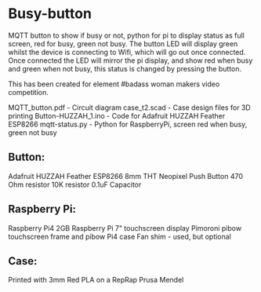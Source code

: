 # Busy-button
MQTT button to show if busy or not, python for pi to display status as full screen, red for busy, green not busy.
The button LED will display green whilst the device is connecting to Wifi, which will go out once connected.
Once connected the LED will mirror the pi display, and show red when busy and green when not busy, this status is changed by pressing the button.

This has been created for element #badass woman makers video competition.

MQTT_button.pdf         - Circuit diagram
case_t2.scad            - Case design files for 3D printing
Button-HUZZAH_1.ino     - Code for Adafruit HUZZAH Feather ESP8266
mqtt-status.py          - Python for RaspberryPi, screen red when busy, green not busy

## Button:
Adafruit HUZZAH Feather ESP8266
8mm THT Neopixel
Push Button
470 Ohm resistor
10K resistor
0.1uF Capacitor

## Raspberry Pi:
Raspberry Pi4 2GB
Raspberry Pi 7" touchscreen display
Pimoroni pibow touchscreen frame and pibow Pi4 case
Fan shim - used, but optional

## Case:
Printed with 3mm Red PLA on a RepRap Prusa Mendel
